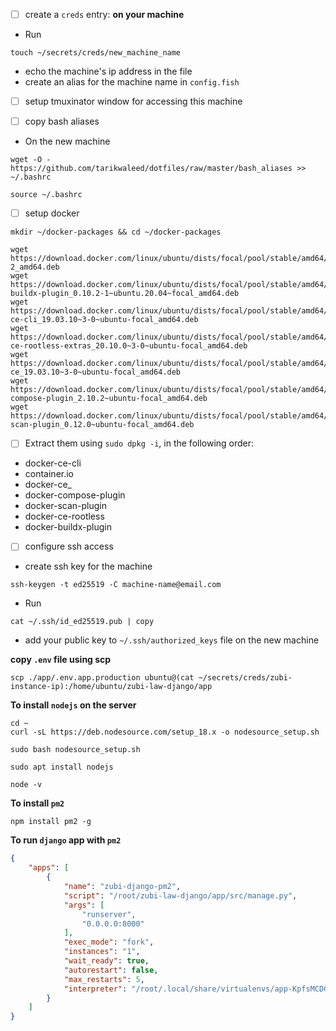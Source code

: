 - [ ] create a `creds` entry:
**on your machine**

- Run
```shell
touch ~/secrets/creds/new_machine_name
```
- echo the machine's ip address in the file
- create an alias for the  machine name in `config.fish`
- [ ] setup tmuxinator window for accessing this machine

- [ ] copy bash aliases
- On the new machine

```shell
wget -O - https://github.com/tarikwaleed/dotfiles/raw/master/bash_aliases >> ~/.bashrc
```
```shell
source ~/.bashrc
```

- [ ] setup docker
```shell
mkdir ~/docker-packages && cd ~/docker-packages
```
```shell
wget https://download.docker.com/linux/ubuntu/dists/focal/pool/stable/amd64/containerd.io_1.2.13-2_amd64.deb
wget https://download.docker.com/linux/ubuntu/dists/focal/pool/stable/amd64/docker-buildx-plugin_0.10.2-1~ubuntu.20.04~focal_amd64.deb
wget https://download.docker.com/linux/ubuntu/dists/focal/pool/stable/amd64/docker-ce-cli_19.03.10~3-0~ubuntu-focal_amd64.deb
wget https://download.docker.com/linux/ubuntu/dists/focal/pool/stable/amd64/docker-ce-rootless-extras_20.10.0~3-0~ubuntu-focal_amd64.deb
wget https://download.docker.com/linux/ubuntu/dists/focal/pool/stable/amd64/docker-ce_19.03.10~3-0~ubuntu-focal_amd64.deb
wget https://download.docker.com/linux/ubuntu/dists/focal/pool/stable/amd64/docker-compose-plugin_2.10.2~ubuntu-focal_amd64.deb
wget https://download.docker.com/linux/ubuntu/dists/focal/pool/stable/amd64/docker-scan-plugin_0.12.0~ubuntu-focal_amd64.deb
```
- [ ] Extract them using `sudo dpkg -i`, in the following order:
- docker-ce-cli
- container.io
- docker-ce_
- docker-compose-plugin
- docker-scan-plugin
- docker-ce-rootless
- docker-buildx-plugin

- [ ] configure ssh access
- create ssh key for the machine
```shell
ssh-keygen -t ed25519 -C machine-name@email.com
```

- Run
```shell
cat ~/.ssh/id_ed25519.pub | copy
```
- add your public key to `~/.ssh/authorized_keys` file on the new machine

**copy `.env` file using scp**
```shell
scp ./app/.env.app.production ubuntu@(cat ~/secrets/creds/zubi-instance-ip):/home/ubuntu/zubi-law-django/app
```
**To install `nodejs` on the server**
```shell
cd ~
curl -sL https://deb.nodesource.com/setup_18.x -o nodesource_setup.sh
```
```shell
sudo bash nodesource_setup.sh
```
```shell
sudo apt install nodejs
```
```shell
node -v
```


**To install `pm2`**
```shell
npm install pm2 -g
```


**To run `django` app with `pm2`**
```json
{
    "apps": [
        {
            "name": "zubi-django-pm2",
            "script": "/root/zubi-law-django/app/src/manage.py",
            "args": [
                "runserver",
                "0.0.0.0:8000"
            ],
            "exec_mode": "fork",
            "instances": "1",
            "wait_ready": true,
            "autorestart": false,
            "max_restarts": 5,
            "interpreter": "/root/.local/share/virtualenvs/app-KpfsMCDG/bin/python"
        }
    ]
}

```
